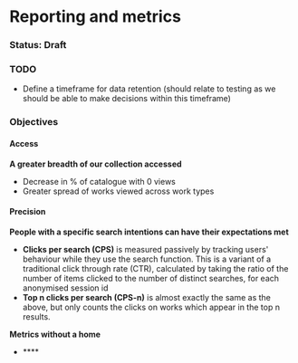 # Reporting and metrics

### Status: Draft

### TODO

* Define a timeframe for data retention \(should relate to testing as we should be able to make decisions within this timeframe\)

### Objectives

#### Access

**A greater breadth of our collection accessed**

* Decrease in % of catalogue with 0 views
* Greater spread of works viewed across work types

#### Precision

**People with a specific search intentions can have their expectations met**

* **Clicks per search \(CPS\)** is measured passively by tracking users' behaviour while they use the search function. This is a variant of a traditional click through rate \(CTR\), calculated by taking the ratio of the number of items clicked to the number of distinct searches, for each anonymised session id
* **Top n clicks per search \(CPS-n\)** is almost exactly the same as the above, but only counts the clicks on works which appear in the top n results.

**Metrics without a home**

* \*\*\*\*



